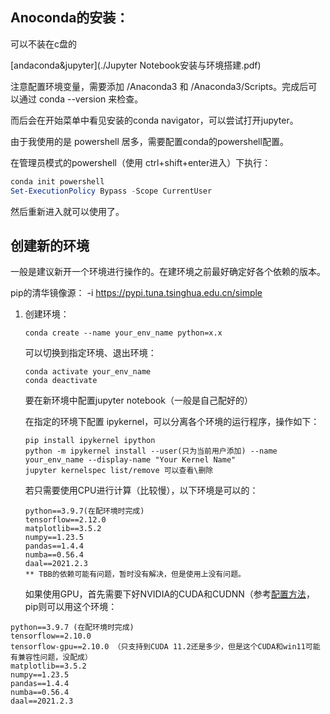 ## Anoconda的安装：

可以不装在c盘的

[andaconda&jupyter](./Jupyter Notebook安装与环境搭建.pdf)

注意配置环境变量，需要添加 /Anaconda3 和 /Anaconda3/Scripts。完成后可以通过 conda --version 来检查。

而后会在开始菜单中看见安装的conda navigator，可以尝试打开jupyter。

由于我使用的是 powershell 居多，需要配置conda的powershell配置。

在管理员模式的powershell（使用 ctrl+shift+enter进入）下执行：

```powershell
conda init powershell
Set-ExecutionPolicy Bypass -Scope CurrentUser
```

然后重新进入就可以使用了。



## 创建新的环境

一般是建议新开一个环境进行操作的。在建环境之前最好确定好各个依赖的版本。

pip的清华镜像源： -i https://pypi.tuna.tsinghua.edu.cn/simple

1. 创建环境：

   ```conda
   conda create --name your_env_name python=x.x
   ```

   可以切换到指定环境、退出环境：

   ```conda
   conda activate your_env_name
   conda deactivate
   ```

   要在新环境中配置jupyter notebook（一般是自己配好的）

   

   在指定的环境下配置 ipykernel，可以分离各个环境的运行程序，操作如下：

   ```
   pip install ipykernel ipython
   python -m ipykernel install --user(只为当前用户添加) --name your_env_name --display-name "Your Kernel Name"
   jupyter kernelspec list/remove 可以查看\删除
   ```

   

   

   若只需要使用CPU进行计算（比较慢），以下环境是可以的：

   ```
   python==3.9.7(在配环境时完成)
   tensorflow==2.12.0
   matplotlib==3.5.2
   numpy==1.23.5
   pandas==1.4.4
   numba==0.56.4
   daal==2021.2.3
   ** TBB的依赖可能有问题，暂时没有解决，但是使用上没有问题。
   ```

   如果使用GPU，首先需要下好NVIDIA的CUDA和CUDNN（参考[配置方法](https://blog.csdn.net/weixin_44779079/article/details/141528972)，pip则可以用这个环境：

```
python==3.9.7 (在配环境时完成)
tensorflow==2.10.0 
tensorflow-gpu==2.10.0 （只支持到CUDA 11.2还是多少，但是这个CUDA和win11可能有兼容性问题，没配成）
matplotlib==3.5.2 
numpy==1.23.5 
pandas==1.4.4 
numba==0.56.4 
daal==2021.2.3
```

